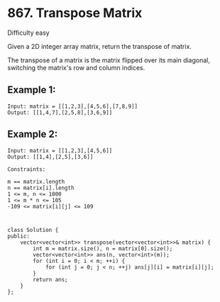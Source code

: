 # 867. Transpose Matrix
Difficulty easy

Given a 2D integer array matrix, return the transpose of matrix.

The transpose of a matrix is the matrix flipped over its main diagonal, switching the matrix's row and column indices.


## Example 1:
```
Input: matrix = [[1,2,3],[4,5,6],[7,8,9]]
Output: [[1,4,7],[2,5,8],[3,6,9]]
```


## Example 2:
```
Input: matrix = [[1,2,3],[4,5,6]]
Output: [[1,4],[2,5],[3,6]]
```


```
Constraints:

m == matrix.length
n == matrix[i].length
1 <= m, n <= 1000
1 <= m * n <= 105
-109 <= matrix[i][j] <= 109
```


#
```
class Solution {
public:
    vector<vector<int>> transpose(vector<vector<int>>& matrix) {
        int m = matrix.size(), n = matrix[0].size();
        vector<vector<int>> ans(n, vector<int>(m));
        for (int i = 0; i < m; ++i) {
            for (int j = 0; j < n; ++j) ans[j][i] = matrix[i][j];
        }
        return ans;
    }
};
```